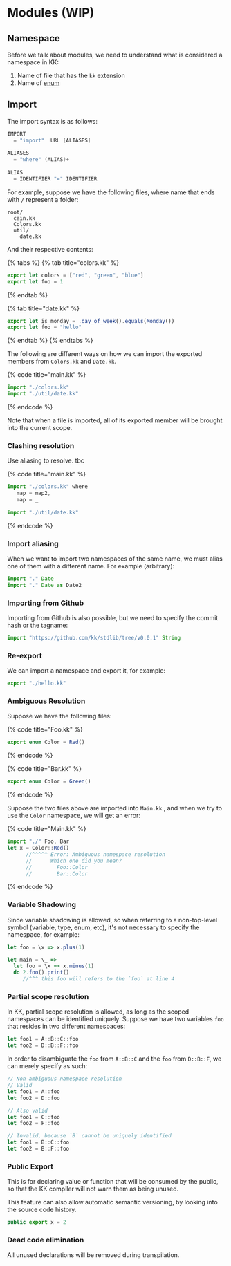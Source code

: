 # Modules \(WIP\)

## Namespace

Before we talk about modules, we need to understand what is considered a namespace in KK:

1. Name of file that has the `kk` extension
2. Name of [enum](variants-union.md)

## Import

The import syntax is as follows:

```c
IMPORT 
  = "import"  URL [ALIASES]
  
ALIASES
  = "where" (ALIAS)+
  
ALIAS 
  = IDENTIFIER "=" IDENTIFIER
```

For example, suppose we have the following files, where name that ends with `/` represent a folder:

```text
root/
  cain.kk
  Colors.kk
  util/
    date.kk
```

And their respective contents:

{% tabs %}
{% tab title="colors.kk" %}
```typescript
export let colors = ["red", "green", "blue"]
export let foo = 1
```
{% endtab %}

{% tab title="date.kk" %}
```typescript
export let is_monday = .day_of_week().equals(Monday())
export let foo = "hello"
```
{% endtab %}
{% endtabs %}

The following are different ways on how we can import the exported members from `Colors.kk` and `Date.kk`.

{% code title="main.kk" %}
```typescript
import "./colors.kk"
import "./util/date.kk"
```
{% endcode %}

Note that when a file is imported, all of its exported member will be brought into the current scope.

### Clashing resolution

Use aliasing to resolve. tbc

{% code title="main.kk" %}
```typescript
import "./colors.kk" where 
   map = map2,
   map = _
   
import "./util/date.kk"
```
{% endcode %}

### Import aliasing

When we want to import two namespaces of the same name, we must alias one of them with a different name. For example \(arbitrary\):

```typescript
import "." Date
import "." Date as Date2
```

### Importing from Github

Importing from Github is also possible, but we need to specify the commit hash or the tagname:

```typescript
import "https://github.com/kk/stdlib/tree/v0.0.1" String
```

### Re-export

We can import a namespace and export it, for example:

```typescript
export "./hello.kk"
```

### Ambiguous Resolution

Suppose we have the following files:

{% code title="Foo.kk" %}
```typescript
export enum Color = Red()
```
{% endcode %}

{% code title="Bar.kk" %}
```typescript
export enum Color = Green()
```
{% endcode %}

Suppose the two files above are imported into `Main.kk` , and when we try to use the `Color` namespace, we will get an error:

{% code title="Main.kk" %}
```typescript
import "./" Foo, Bar
let x = Color::Red()
      //^^^^^ Error: Ambiguous namespace resolution
      //      Which one did you mean?
      //        Foo::Color
      //        Bar::Color
```
{% endcode %}

### Variable Shadowing

Since variable shadowing is allowed, so when referring to a non-top-level symbol \(variable, type, enum, etc\), it's not necessary to specify the namespace, for example:

```typescript
let foo = \x => x.plus(1)

let main = \_ =>
  let foo = \x => x.minus(1)
  do 2.foo().print()
     //^^^ this foo will refers to the `foo` at line 4
```

### Partial scope resolution

In KK, partial scope resolution is allowed, as long as the scoped namespaces can be identified uniquely. Suppose we have two variables `foo` that resides in two different namespaces:

```typescript
let foo1 = A::B::C::foo
let foo2 = D::B::F::foo
```

In order to disambiguate the `foo` from `A::B::C` and the `foo` from `D::B::F`, we can merely specify as such:

```typescript
// Non-ambiguous namespace resolution
// Valid
let foo1 = A::foo
let foo2 = D::foo

// Also valid
let foo1 = C::foo
let foo2 = F::foo

// Invalid, because `B` cannot be uniquely identified
let foo1 = B::C::foo
let foo2 = B::F::foo
```

### Public Export

This is for declaring value or function that will be consumed by the public, so that the KK compiler will not warn them as being unused.

This feature can also allow automatic semantic versioning, by looking into the source code history.

```typescript
public export x = 2
```

### Dead code elimination

All unused declarations will be removed during transpilation.

